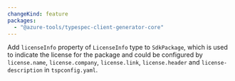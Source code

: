 ```yaml
---
changeKind: feature
packages:
  - "@azure-tools/typespec-client-generator-core"
---
```


Add `licenseInfo` property of `LicenseInfo` type to `SdkPackage`, which is used to indicate the license for the package and could be configured by `license.name`, `license.company`, `license.link`, `license.header` and `license-description` in `tspconfig.yaml`.